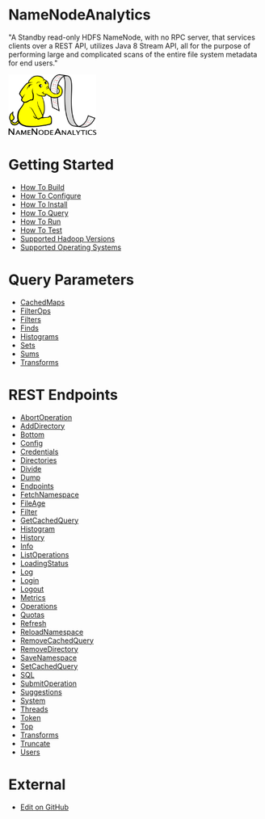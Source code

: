 NameNodeAnalytics
=================

"A Standby read-only HDFS NameNode, with no RPC server, that services clients over a REST API, utilizes Java 8 Stream API, all for the purpose of performing large and complicated scans of the entire file system metadata for end users."

<img src="images/NNA-logo.png" width="174" height="120" />

Getting Started
=================

  * [How To Build](Getting_Started/How_To_Build.md)
  * [How To Configure](Getting_Started/How_To_Configure.md)
  * [How To Install](Getting_Started/How_To_Install.md)
  * [How To Query](Getting_Started/How_To_Query.md)
  * [How To Run](Getting_Started/How_To_Run.md)
  * [How To Test](Getting_Started/How_To_Test.md)
  * [Supported Hadoop Versions](Getting_Started/Supported_Hadoop_Versions.md)
  * [Supported Operating Systems](Getting_Started/Supported_Operating_Systems.md)

Query Parameters
=================

  * [CachedMaps](Query_Parameters/CachedMaps.md)
  * [FilterOps](Query_Parameters/FilterOps.md)
  * [Filters](Query_Parameters/Filters.md)
  * [Finds](Query_Parameters/Finds.md)
  * [Histograms](Query_Parameters/Histograms.md)
  * [Sets](Query_Parameters/Sets.md)
  * [Sums](Query_Parameters/Sums.md)
  * [Transforms](Query_Parameters/Transforms.md)

REST Endpoints
=================

  * [AbortOperation](REST_Endpoints/AbortOperation.md)
  * [AddDirectory](REST_Endpoints/AddDirectory.md)
  * [Bottom](REST_Endpoints/Bottom.md)
  * [Config](REST_Endpoints/Config.md)
  * [Credentials](REST_Endpoints/Credentials.md)
  * [Directories](REST_Endpoints/Directories.md)
  * [Divide](REST_Endpoints/Divide.md)
  * [Dump](REST_Endpoints/Dump.md)
  * [Endpoints](REST_Endpoints/Endpoints.md)
  * [FetchNamespace](REST_Endpoints/FetchNamespace.md)
  * [FileAge](REST_Endpoints/FileAge.md)
  * [Filter](REST_Endpoints/Filter.md)
  * [GetCachedQuery](REST_Endpoints/GetCachedQuery.md)
  * [Histogram](REST_Endpoints/Histogram.md)
  * [History](REST_Endpoints/History.md)
  * [Info](REST_Endpoints/Info.md)
  * [ListOperations](REST_Endpoints/ListOperations.md)
  * [LoadingStatus](REST_Endpoints/LoadingStatus.md)
  * [Log](REST_Endpoints/Log.md)
  * [Login](REST_Endpoints/Login.md)
  * [Logout](REST_Endpoints/Logout.md)
  * [Metrics](REST_Endpoints/Metrics.md)
  * [Operations](REST_Endpoints/Operations.md)
  * [Quotas](REST_Endpoints/Quotas.md)
  * [Refresh](REST_Endpoints/Refresh.md)
  * [ReloadNamespace](REST_Endpoints/ReloadNamespace.md)
  * [RemoveCachedQuery](REST_Endpoints/RemoveCachedQuery.md)
  * [RemoveDirectory](REST_Endpoints/RemoveDirectory.md)
  * [SaveNamespace](REST_Endpoints/SaveNamespace.md)
  * [SetCachedQuery](REST_Endpoints/SetCachedQuery.md)
  * [SQL](REST_Endpoints/SQL.md)
  * [SubmitOperation](REST_Endpoints/SubmitOperation.md)
  * [Suggestions](REST_Endpoints/Suggestions.md)
  * [System](REST_Endpoints/System.md)
  * [Threads](REST_Endpoints/Threads.md)
  * [Token](REST_Endpoints/Token.md)
  * [Top](REST_Endpoints/Top.md)
  * [Transforms](REST_Endpoints/Transforms.md)
  * [Truncate](REST_Endpoints/Truncate.md)
  * [Users](REST_Endpoints/Users.md)

External
=================

  * [Edit on GitHub](https://github.com/paypal/NNAnalytics)
